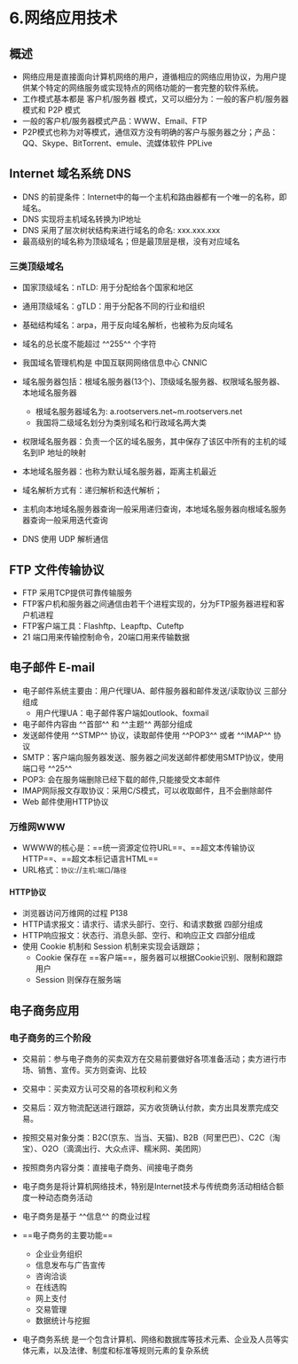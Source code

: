 # 6.网络应用技术
## 概述
* 网络应用是直接面向计算机网络的用户，遵循相应的网络应用协议，为用户提供某个特定的网络服务或实现特点的网络功能的一套完整的软件系统。
* 工作模式基本都是 客户机/服务器 模式，又可以细分为：一般的客户机/服务器模式和 P2P 模式
* 一般的客户机/服务器模式产品：WWW、Email、FTP
* P2P模式也称为对等模式，通信双方没有明确的客户与服务器之分；产品：QQ、Skype、BitTorrent、emule、流媒体软件 PPLive
## Internet 域名系统 DNS
* DNS 的前提条件：Internet中的每一个主机和路由器都有一个唯一的名称，即域名。
* DNS 实现将主机域名转换为IP地址
* DNS 采用了层次树状结构来进行域名的命名: xxx.xxx.xxx
* 最高级别的域名称为顶级域名；但是最顶层是根，没有对应域名
### 三类顶级域名
* 国家顶级域名：nTLD: 用于分配给各个国家和地区
* 通用顶级域名：gTLD：用于分配各不同的行业和组织
* 基础结构域名：arpa，用于反向域名解析，也被称为反向域名

* 域名的总长度不能超过 ^^255^^ 个字符
* 我国域名管理机构是 中国互联网网络信息中心 CNNIC
* 域名服务器包括：根域名服务器(13个)、顶级域名服务器、权限域名服务器、本地域名服务器
    * 根域名服务器域名为: a.rootservers.net~m.rootservers.net
    * 我国将二级域名划分为类别域名和行政域名两大类
* 权限域名服务器：负责一个区的域名服务，其中保存了该区中所有的主机的域名到IP 地址的映射
* 本地域名服务器：也称为默认域名服务器，距离主机最近
* 域名解析方式有：递归解析和迭代解析；
* 主机向本地域名服务器查询一般采用递归查询，本地域名服务器向根域名服务器查询一般采用迭代查询
* DNS 使用 UDP 解析通信

## FTP 文件传输协议
* FTP 采用TCP提供可靠传输服务
* FTP客户机和服务器之间通信由若干个进程实现的，分为FTP服务器进程和客户机进程
* FTP客户端工具：Flashftp、Leapftp、Cuteftp
* 21 端口用来传输控制命令，20端口用来传输数据

## 电子邮件 E-mail
* 电子邮件系统主要由：用户代理UA、邮件服务器和邮件发送/读取协议 三部分组成
    * 用户代理UA：电子邮件客户端如outlook、foxmail
* 电子邮件内容由 ^^首部^^ 和 ^^主题^^ 两部分组成
* 发送邮件使用 ^^STMP^^ 协议，读取邮件使用 ^^POP3^^ 或者 ^^IMAP^^ 协议
* SMTP：客户端向服务器发送、服务器之间发送邮件都使用SMTP协议，使用端口号 ^^25^^
* POP3: 会在服务端删除已经下载的邮件,只能接受文本邮件
* IMAP网际报文存取协议：采用C/S模式，可以收取邮件，且不会删除邮件
* Web 邮件使用HTTP协议
### 万维网WWW
* WWWW的核心是：==统一资源定位符URL==、==超文本传输协议HTTP==、==超文本标记语言HTML==
* URL格式：`协议`://`主机`:`端口`/`路径`
#### HTTP协议
* 浏览器访问万维网的过程 P138
* HTTP请求报文：请求行、请求头部行、空行、和请求数据 四部分组成
* HTTP响应报文：状态行、消息头部、空行、和响应正文 四部分组成
* 使用 Cookie 机制和 Session 机制来实现会话跟踪；
    * Cookie 保存在 ==客户端==，服务器可以根据Cookie识别、限制和跟踪用户
    * Session 则保存在服务端
## 电子商务应用
### 电子商务的三个阶段
* 交易前：参与电子商务的买卖双方在交易前要做好各项准备活动；卖方进行市场、销售、宣传。买方则查询、比较
* 交易中：买卖双方认可交易的各项权利和义务
* 交易后：双方物流配送进行跟踪，买方收货确认付款，卖方出具发票完成交易。


* 按照交易对象分类：B2C(京东、当当、天猫)、B2B（阿里巴巴）、C2C（淘宝）、O2O（滴滴出行、大众点评、糯米网、美团网）
* 按照商务内容分类：直接电子商务、间接电子商务
* 电子商务是将计算机网络技术，特别是Internet技术与传统商务活动相结合额度一种动态商务活动
* 电子商务是基于 ^^信息^^ 的商业过程
* ==电子商务的主要功能==
    * 企业业务组织
    * 信息发布与广告宣传
    * 咨询洽谈
    * 在线选购
    * 网上支付
    * 交易管理
    * 数据统计与挖掘
* 电子商务系统 是一个包含计算机、网络和数据库等技术元素、企业及人员等实体元素，以及法律、制度和标准等规则元素的复杂系统